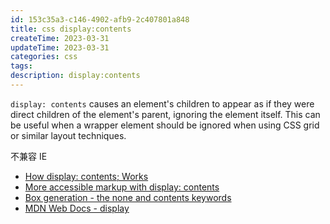 ```yaml
---
id: 153c35a3-c146-4902-afb9-2c407801a848
title: css display:contents
createTime: 2023-03-31
updateTime: 2023-03-31
categories: css
tags:
description: display:contents
---
```


`display: contents` causes an element's children to appear as if they were direct children of the element's parent, ignoring the element itself. This can be useful when a wrapper element should be ignored when using CSS grid or similar layout techniques.

不兼容 IE

- [How display: contents; Works](https://bitsofco.de/how-display-contents-works/)
- [More accessible markup with display: contents](https://hidde.blog/more-accessible-markup-with-display-contents/)
- [Box generation - the none and contents keywords](https://www.w3.org/TR/css-display-3/#box-generation)
- [MDN Web Docs - display](https://developer.mozilla.org/en-US/docs/Web/CSS/display#display_contents)
